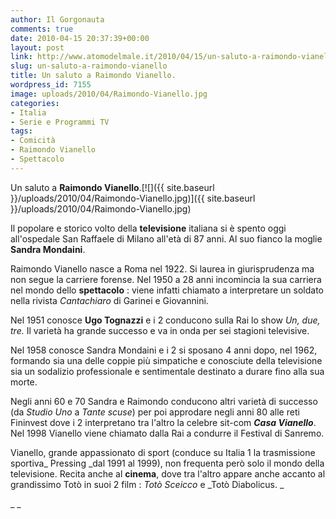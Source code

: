 ```yaml
---
author: Il Gorgonauta
comments: true
date: 2010-04-15 20:37:39+00:00
layout: post
link: http://www.atomodelmale.it/2010/04/15/un-saluto-a-raimondo-vianello/
slug: un-saluto-a-raimondo-vianello
title: Un saluto a Raimondo Vianello.
wordpress_id: 7155
image: uploads/2010/04/Raimondo-Vianello.jpg
categories:
- Italia
- Serie e Programmi TV
tags:
- Comicità
- Raimondo Vianello
- Spettacolo
---
```


Un saluto a **Raimondo Vianello**.[![]({{ site.baseurl }}/uploads/2010/04/Raimondo-Vianello.jpg)]({{ site.baseurl }}/uploads/2010/04/Raimondo-Vianello.jpg)

Il popolare e storico volto della **televisione** italiana si è spento oggi all'ospedale San Raffaele di Milano all'età di 87 anni. Al suo fianco la moglie **Sandra Mondaini**.

Raimondo Vianello nasce a Roma nel 1922. Si laurea in giurisprudenza ma non segue la carriere forense. Nel 1950 a 28 anni incomincia la sua carriera nel mondo dello **spettacolo** : viene infatti chiamato a interpretare un soldato nella rivista _Cantachiaro_ di Garinei e Giovannini.

Nel 1951 conosce **Ugo Tognazzi** e i 2 conducono sulla Rai lo show _Un, due, tre._ Il varietà ha grande successo e va in onda per sei stagioni televisive.

Nel 1958 conosce Sandra Mondaini e i 2 si sposano 4 anni dopo, nel 1962, formando sia una delle coppie più simpatiche e conosciute della televisione sia un sodalizio professionale e sentimentale destinato a durare fino alla sua morte.

Negli anni 60 e 70 Sandra e Raimondo conducono altri varietà di successo (da _Studio Uno_ a _Tante scuse_) per poi approdare negli anni 80 alle reti Fininvest dove i 2 interpretano tra l'altro la celebre sit-com **_Casa Vianello_**. Nel 1998 Vianello viene chiamato dalla Rai a condurre il Festival di Sanremo.

Vianello, grande appassionato di sport (conduce su Italia 1 la trasmissione sportiva_ Pressing _dal 1991 al 1999), non frequenta però solo il mondo della televisione. Recita anche al **cinema**, dove tra l'altro appare anche accanto al grandissimo Totò in suoi 2 film : _Totò Sceicco_ e _Totò Diabolicus. _

_
_
